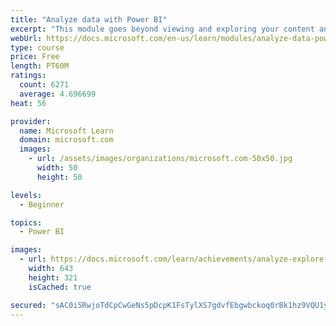 ```yaml
---
title: "Analyze data with Power BI"
excerpt: "This module goes beyond viewing and exploring your content and explains how to interact with it by working with reports and dashboards to uncover and share new business insights."
webUrl: https://docs.microsoft.com/en-us/learn/modules/analyze-data-power-bi/
type: course
price: Free
length: PT60M
ratings:
  count: 6271
  average: 4.696699
heat: 56

provider:
  name: Microsoft Learn
  domain: microsoft.com
  images:
    - url: /assets/images/organizations/microsoft.com-50x50.jpg
      width: 50
      height: 50

levels:
  - Beginner

topics:
  - Power BI

images:
  - url: https://docs.microsoft.com/learn/achievements/analyze-explore-data-power-bi-social.png
    width: 643
    height: 321
    isCached: true

secured: "sAC0iSRwjoTdCpCwGeNs5pDcpK1FsTylXS7gdvfEbgwbckoq0rBk1hz9VQU1ym0WoQOtwr4p7bCavVx3DHKtlao2hAZiV+XtAbDTh1diFg+e1R2820qIdsV3DWKafF1bfWE+IUj1zRgR3BorMDAT8ASSQwOWFpjWiFvE+PB/p/u3s5EKB/pwmjkNnjxIo7DDLVyv8R8n+vWK9QoC0ae82bdBxE9cKbj1u/SsbmeZQd7sDGtVDfJXI84L3T1PMGmbrmvhQVTx91ir0Jozr7Z+EXYmd6aQThF3SRjKCMRaByafGINIOwkEaEo4v+915xhm6MnSDMmQzIbxp7DqYtwUvYBZpZdI/6gY+sZjNISG++5kdsItqm/RHmvlq1FAZ2AEQgaQuUntDg066JQO0vHPQaSdQlpkCe4dO++LsCHR/hU=;5iBmOiKStv9/VEloQvG0lQ=="
---
```


